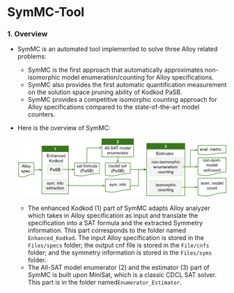 # SymMC-Tool

### 1. Overview

- SymMC is an automated tool implemented to solve three Alloy related problems:  
  - SymMC is the first approach that automatically approximates non-isomorphic model enumeration/counting for Alloy specifications. 
  - SymMC also provides the first automatic quantification measurement on the solution space pruning ability of Kodkod PaSB. 
  - SymMC provides a competitive isomorphic counting approach for Alloy specifications compared to the state-of-the-art model counters.
  
- Here is the overview of SymMC:

  ![SymMC overview](./images/overview.jpg)

  - The enhanced Kodkod (1) part of SymMC adapts Alloy analyzer which takes in Alloy specification as input and translate the specification into a SAT formula and the extracted Symmetry information. This part corresponds to the folder named `Enhanced_Kodkod`. The input Alloy specification is stored in the `Files/specs` folder; the output cnf file is stored in the `File/cnfs` folder; and the symmetry information is stored in the `Files/syms` folder.
  - The All-SAT model enumerator (2) and the estimator (3) part of SymMC is built upon MiniSat, which is a classic CDCL SAT solver. This part is in the folder named`Enumerator_Estimator`.


